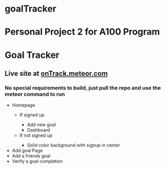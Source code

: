 # goalTracker
<h1>Personal Project 2 for A100 Program</h1>
<h1>Goal Tracker</h1>
<h2>Live site at <a href='http://ontrack.meteor.com'>onTrack.meteor.com</a></h2>
<h3>No special requirements to build, just pull the repo and use the meteor command to run</h3>
<ul>
  <li>Homepage</li>
    <ul>
      <li>If signed up</li>
        <ul>
          <li>Add new goal</li>
          <li>Dashboard</li>
        </ul>
      <li>If not signed up</li>
        <ul>
          <li>Solid color background with signup in center</li>
        </ul>
    </ul>
  <li>Add goal Page</li>
  <li>Add a friends goal</li>
  <li>Verify a goal completion</li>
      
</ul>
